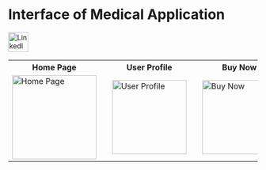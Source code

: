 # Interface of Medical Application

<a href="https://www.linkedin.com/feed/update/urn:li:activity:7282778559658512384/">
  <img src="https://github.com/user-attachments/assets/37d17801-8f12-4618-be5b-4a6432ffb217" alt="LinkedIn Logo" width="40">
</a>

<table>
  <tr>
    <th>Home Page</th>
    <th style="width: 50px;"></th> <!-- Empty cell for spacing -->
    <th>User Profile</th>
    <th style="width: 50px;"></th> <!-- Empty cell for spacing -->
    <th>Buy Now</th>
    <th style="width: 50px;"></th> <!-- Empty cell for spacing -->
    <th>All Products</th>
    <th style="width: 50px;"></th> <!-- Empty cell for spacing -->
    <th>Product Detail</th>
  </tr>
  <tr>
    <td>
      <img src="https://github.com/user-attachments/assets/f7057426-837c-4b71-8391-6aa03c9a4c08" alt="Home Page" width="170">
    </td>
    <td></td>
    <td>
      <img src="https://github.com/user-attachments/assets/bc080425-675a-4c97-b2f1-9c338f008d2c" alt="User Profile" width="150">
    </td>
    <td></td>
    <td>
      <img src="https://github.com/user-attachments/assets/4ce978e7-5033-487a-8a5d-40f1850d10f7" alt="Buy Now" width="150">
    </td>
    <td></td>
    <td>
      <img src="https://github.com/user-attachments/assets/dcdc6382-726e-4ee7-83bf-cfa23c51adce" alt="All Products" width="150">
    </td>
    <td></td>
    <td>
      <img src="https://github.com/user-attachments/assets/ef13e00c-9657-41b6-8ce6-c6890d8a9ac0" alt="Product Detail" width="150">
    </td>
  </tr>
</table>
